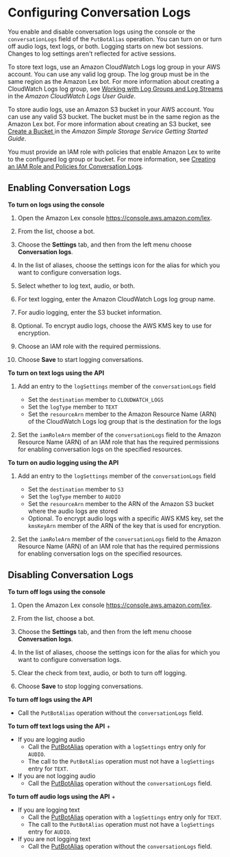 # Configuring Conversation Logs<a name="conversation-logs-configure"></a>

You enable and disable conversation logs using the console or the `conversationLogs` field of the `PutBotAlias` operation\. You can turn on or turn off audio logs, text logs, or both\. Logging starts on new bot sessions\. Changes to log settings aren't reflected for active sessions\.

To store text logs, use an Amazon CloudWatch Logs log group in your AWS account\. You can use any valid log group\. The log group must be in the same region as the Amazon Lex bot\. For more information about creating a CloudWatch Logs log group, see [ Working with Log Groups and Log Streams ](https://docs.aws.amazon.com/AmazonCloudWatch/latest/logs/Working-with-log-groups-and-streams.html) in the *Amazon CloudWatch Logs User Guide*\.

To store audio logs, use an Amazon S3 bucket in your AWS account\. You can use any valid S3 bucket\. The bucket must be in the same region as the Amazon Lex bot\. For more information about creating an S3 bucket, see [ Create a Bucket ](https://docs.aws.amazon.com/AmazonS3/latest/gsg/CreatingABucket.html) in the *Amazon Simple Storage Service Getting Started Guide*\.

You must provide an IAM role with policies that enable Amazon Lex to write to the configured log group or bucket\. For more information, see [Creating an IAM Role and Policies for Conversation Logs](conversation-logs-role-and-policy.md)\.

## Enabling Conversation Logs<a name="conversation-logs-enable"></a>

**To turn on logs using the console**

1. Open the Amazon Lex console [https://console\.aws\.amazon\.com/lex](https://console.aws.amazon.com/lex)\.

1. From the list, choose a bot\.

1. Choose the **Settings** tab, and then from the left menu choose **Conversation logs**\.

1. In the list of aliases, choose the settings icon for the alias for which you want to configure conversation logs\.

1. Select whether to log text, audio, or both\. 

1. For text logging, enter the Amazon CloudWatch Logs log group name\.

1. For audio logging, enter the S3 bucket information\.

1. Optional\. To encrypt audio logs, choose the AWS KMS key to use for encryption\.

1. Choose an IAM role with the required permissions\.

1. Choose **Save** to start logging conversations\.

**To turn on text logs using the API**

1. Add an entry to the `logSettings` member of the `conversationLogs` field
   + Set the `destination` member to `CLOUDWATCH_LOGS`
   + Set the `logType` member to `TEXT`
   + Set the `resourceArn` member to the Amazon Resource Name \(ARN\) of the CloudWatch Logs log group that is the destination for the logs

1. Set the `iamRoleArn` member of the `conversationLogs` field to the Amazon Resource Name \(ARN\) of an IAM role that has the required permissions for enabling conversation logs on the specified resources\.

**To turn on audio logging using the API**

1. Add an entry to the `logSettings` member of the `conversationLogs` field
   + Set the `destination` member to `S3`
   + Set the `logType` member to `AUDIO`
   + Set the `resourceArn` member to the ARN of the Amazon S3 bucket where the audio logs are stored
   + Optional\. To encrypt audio logs with a specific AWS KMS key, set the `kmsKeyArn` member of the ARN of the key that is used for encryption\.

1. Set the `iamRoleArn` member of the `conversationLogs` field to the Amazon Resource Name \(ARN\) of an IAM role that has the required permissions for enabling conversation logs on the specified resources\.

## Disabling Conversation Logs<a name="conversation-logs-disable"></a>

**To turn off logs using the console**

1. Open the Amazon Lex console [https://console\.aws\.amazon\.com/lex](https://console.aws.amazon.com/lex)\.

1. From the list, choose a bot\.

1. Choose the **Settings** tab, and then from the left menu choose **Conversation logs**\.

1. In the list of aliases, choose the settings icon for the alias for which you want to configure conversation logs\.

1. Clear the check from text, audio, or both to turn off logging\.

1. Choose **Save** to stop logging conversations\.

**To turn off logs using the API**
+ Call the `PutBotAlias` operation without the `conversationLogs` field\.

**To turn off text logs using the API**
+ 
  + If you are logging audio
    + Call the [PutBotAlias](API_PutBotAlias.md) operation with a `logSettings` entry only for `AUDIO`\.
    + The call to the `PutBotAlias` operation must not have a `logSettings` entry for `TEXT`\.
  + If you are not logging audio
    + Call the [PutBotAlias](API_PutBotAlias.md) operation without the `conversationLogs` field\.

**To turn off audio logs using the API**
+ 
  + If you are logging text
    + Call the [PutBotAlias](API_PutBotAlias.md) operation with a `logSettings` entry only for `TEXT`\.
    + The call to the `PutBotAlias` operation must not have a `logSettings` entry for `AUDIO`\.
  + If you are not logging text
    + Call the [PutBotAlias](API_PutBotAlias.md) operation without the `conversationLogs` field\.